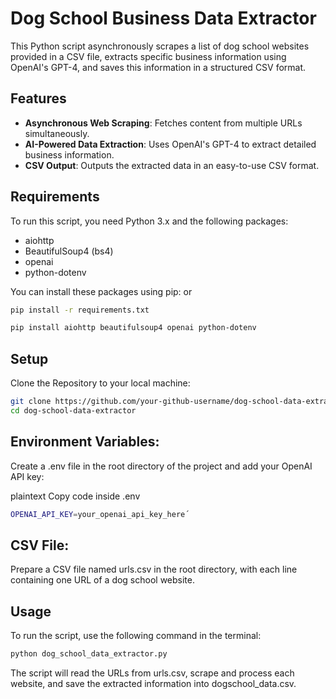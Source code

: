 # Dog School Business Data Extractor

This Python script asynchronously scrapes a list of dog school websites provided in a CSV file, extracts specific business information using OpenAI's GPT-4, and saves this information in a structured CSV format.

## Features

- **Asynchronous Web Scraping**: Fetches content from multiple URLs simultaneously.
- **AI-Powered Data Extraction**: Uses OpenAI's GPT-4 to extract detailed business information.
- **CSV Output**: Outputs the extracted data in an easy-to-use CSV format.

## Requirements

To run this script, you need Python 3.x and the following packages:

- aiohttp
- BeautifulSoup4 (bs4)
- openai
- python-dotenv

You can install these packages using pip:
or

```bash
pip install -r requirements.txt
```

```bash
pip install aiohttp beautifulsoup4 openai python-dotenv
```

## Setup

Clone the Repository to your local machine:

```bash
git clone https://github.com/your-github-username/dog-school-data-extractor.git
cd dog-school-data-extractor
```

## Environment Variables:

Create a .env file in the root directory of the project and add your OpenAI API key:

plaintext
Copy code inside .env

```bash
OPENAI_API_KEY=your_openai_api_key_here´
```

## CSV File:

Prepare a CSV file named urls.csv in the root directory, with each line containing one URL of a dog school website.

## Usage

To run the script, use the following command in the terminal:


```bash
python dog_school_data_extractor.py
```

The script will read the URLs from urls.csv, scrape and process each website, and save the extracted information into dogschool_data.csv.
